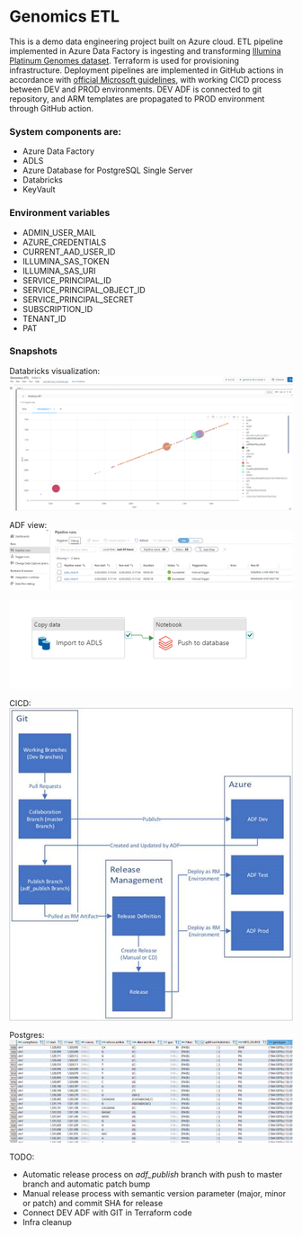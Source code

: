 # Genomics ETL

This is a demo data engineering project built on Azure cloud. ETL pipeline implemented in Azure Data Factory is
ingesting and transforming  [Illumina Platinum Genomes dataset](https://learn.microsoft.com/en-us/azure/open-datasets/dataset-illumina-platinum-genomes?tabs=azure-storage).
Terraform is used for provisioning infrastructure.
Deployment pipelines are implemented in GitHub actions in accordance with
[official Microsoft guidelines](https://learn.microsoft.com/en-us/azure/data-factory/continuous-integration-delivery), 
with working CICD process between DEV and PROD environments. DEV ADF is connected to git repository, and ARM templates
are propagated to PROD environment through GitHub action.

### System components are:

- Azure Data Factory
- ADLS
- Azure Database for PostgreSQL Single Server
- Databricks
- KeyVault

### Environment variables

- ADMIN_USER_MAIL
- AZURE_CREDENTIALS
- CURRENT_AAD_USER_ID
- ILLUMINA_SAS_TOKEN
- ILLUMINA_SAS_URI
- SERVICE_PRINCIPAL_ID
- SERVICE_PRINCIPAL_OBJECT_ID
- SERVICE_PRINCIPAL_SECRET
- SUBSCRIPTION_ID
- TENANT_ID
- PAT

### Snapshots

Databricks visualization:
![Bubble chart](docs/bubble-chart-hg19.PNG)

ADF view:
![Azure Data Factory executions](docs/pipeline-executions.PNG)

![Azure Data Factory pipelines](docs/pipeline.PNG)

CICD:  
![ADF CICD](docs/adf-cicd.png)

Postgres:
![Data in postgres](docs/data-in-postgres.PNG)




TODO:
* Automatic release process on *adf_publish* branch with push to master branch and automatic patch bump
* Manual release process with semantic version parameter (major, minor or patch) and commit SHA for release
* Connect DEV ADF with GIT in Terraform code
* Infra cleanup
